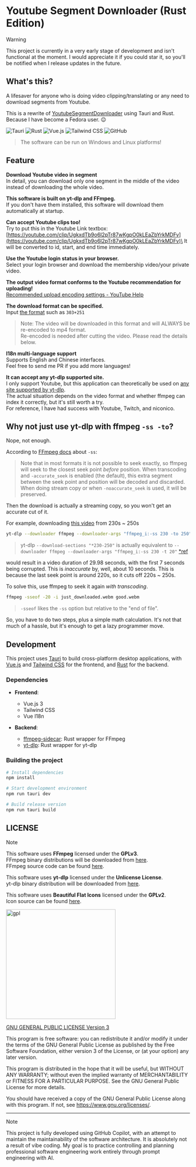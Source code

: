 # Youtube Segment Downloader (Rust Edition)

> [!WARNING]  
> This project is currently in a very early stage of development and isn't functional at the moment. I would appreciate it if you could star it, so you'll be notified when I release updates in the future.

## What's this?

A lifesaver for anyone who is doing video clipping/translating or any need to download segments from Youtube.

This is a rewrite of [YoutubeSegmentDownloader](https://github.com/jim60105/YoutubeSegmentDownloader) using Tauri and Rust. Because I have become a Fedora user. 😉

<!-- [![GitHub release (latest SemVer)](https://img.shields.io/github/v/release/jim60105/YoutubeSegmentDownloaderRs?style=for-the-badge)](https://github.com/jim60105/YoutubeSegmentDownloaderRs/releases/latest)
![GitHub Release Date](https://img.shields.io/github/release-date/jim60105/YoutubeSegmentDownloaderRs?style=for-the-badge)
![GitHub all releases](https://img.shields.io/github/downloads/jim60105/YoutubeSegmentDownloaderRs/total?style=for-the-badge) -->

<!-- ![Preview](assets/preview.png) -->

![Tauri](https://img.shields.io/static/v1?style=for-the-badge&message=Tauri&color=FFC131&logo=Tauri&logoColor=FFFFFF&label=)
![Rust](https://img.shields.io/static/v1?style=for-the-badge&message=Rust&color=000000&logo=Rust&logoColor=FFFFFF&label=)
![Vue.js](https://img.shields.io/static/v1?style=for-the-badge&message=Vue.js&color=4FC08D&logo=Vue.js&logoColor=FFFFFF&label=)
![Tailwind CSS](https://img.shields.io/static/v1?style=for-the-badge&message=Tailwind+CSS&color=06B6D4&logo=Tailwind+CSS&logoColor=FFFFFF&label=)
![GitHub](https://img.shields.io/github/license/jim60105/YoutubeSegmentDownloaderRs?style=for-the-badge)
> The software can be run on Windows and Linux platforms!

## Feature

**Download Youtube video in segment**\
In detail, you can download only one segment in the middle of the video instead of downloading the whole video.

**This software is built on yt-dlp and FFmpeg.**\
If you don't have them installed, this software will download them automatically at startup.

**Can accept Youtube clips too!**\
Try to put this in the Youtube Link textbox: [https://youtube.com/clip/UgkxdTb9o6I2pTr87wKgpO0kLEaZbYrkMDFv](https://youtube.com/clip/UgkxdTb9o6I2pTr87wKgpO0kLEaZbYrkMDFv)\
It will be converted to id, start, and end time immediately.

**Use the Youtube login status in your browser.**\
Select your login browser and download the membership video/your private video.

**The output video format conforms to the Youtube recommendation for uploading!**\
[Recommended upload encoding settings - YouTube Help](https://support.google.com/youtube/answer/1722171/)

**The download format can be specified.**\
Input [the format](https://github.com/yt-dlp/yt-dlp#format-selection) such as `303+251`
> Note: The video will be downloaded in this format and will ALWAYS be re-encoded to mp4 format.\
> Re-encoded is needed after cutting the video. Please read the details below.

**I18n multi-language support**\
Supports English and Chinese interfaces.\
Feel free to send me PR if you add more languages!

**It can accept any yt-dlp supported site.**\
I only support Youtube, but this application can theoretically be used on [any site supported by yt-dlp](https://github.com/yt-dlp/yt-dlp/blob/master/supportedsites.md).\
The actual situation depends on the video format and whether ffmpeg can index it correctly, but it's still worth a try.\
For reference, I have had success with Youtube, Twitch, and niconico.

<!-- ## Install

Get the latest release
[![GitHub release (latest SemVer)](https://img.shields.io/github/v/release/jim60105/YoutubeSegmentDownloaderRs?style=for-the-badge)](https://github.com/jim60105/YoutubeSegmentDownloaderRs/releases/latest)

### Windows

Please download and install with the *.msi* installer.

### Linux

Download the *.flatpak* file directly from the releases page. -->

## Why not just use yt-dlp with ffmpeg `-ss -to`?

Nope, not enough.

According to [FFmpeg docs](https://ffmpeg.org/ffmpeg.html#toc-Main-options) about `-ss`:
> Note that in most formats it is not possible to seek exactly, so ffmpeg will seek to the closest seek point *before* position. When transcoding and `-accurate_seek` is enabled (the default), this extra segment between the seek point and position will be decoded and discarded. When doing stream copy or when `-noaccurate_seek` is used, it will be preserved.

Then the download is actually a streaming copy, so you won't get an accurate cut of it.

For example, downloading [this video](https://youtu.be/89kXyUCenD0) from 230s ~ 250s

```bash
yt-dlp --downloader ffmpeg --downloader-args "ffmpeg_i:-ss 230 -to 250" 89kXyUCenD0 
```

> yt-dlp `--download-sections "*230-250"` is actually equivalent to `--downloader ffmpeg --downloader-args "ffmpeg_i:-ss 230 -t 20"` [*ref](https://github.com/yt-dlp/yt-dlp/commit/5ec1b6b71689d2f0cbdcd2b6c4dd861fb2fcf911#diff-045340cd706a52a49d1614a44d092c244144486fdd4101f4b56ae644ac9fdd04R452-R455)

would result in a video duration of 29.98 seconds, with the first 7 seconds being corrupted. This is *inaccurate* by, well, about 10 seconds. This is because the last seek point is around 220s, so it cuts off 220s ~ 250s.

To solve this, use ffmpeg to seek it again *with transcoding*.

```bash
ffmpeg -sseof -20 -i just_downloaded.webm good.webm
```

> `-sseof` likes the `-ss` option but relative to the "end of file".

So, you have to do two steps, plus a simple math calculation. It's not that much of a hassle, but it's enough to get a lazy programmer move.

## Development

This project uses [Tauri](https://tauri.app/) to build cross-platform desktop applications, with [Vue.js](https://vuejs.org/) and [Tailwind CSS](https://tailwindcss.com/) for the frontend, and [Rust](https://www.rust-lang.org/) for the backend.

### Dependencies

- **Frontend**:
  - Vue.js 3
  - Tailwind CSS
  - Vue I18n

- **Backend**:
  - [ffmpeg-sidecar](https://crates.io/crates/ffmpeg-sidecar): Rust wrapper for FFmpeg
  - [yt-dlp](https://crates.io/crates/yt-dlp): Rust wrapper for yt-dlp

### Building the project

```bash
# Install dependencies
npm install

# Start development environment
npm run tauri dev

# Build release version
npm run tauri build
```

## LICENSE

> [!NOTE]  
> This software uses **FFmpeg** licensed under the **GPLv3**.  
> FFmpeg binary distributions will be downloaded from [here](https://github.com/yt-dlp/FFmpeg-Builds/releases/latest).  
> FFmpeg source code can be found [here](https://github.com/FFmpeg/FFmpeg/commit/390d6853d0).
>
> This software uses **yt-dlp** licensed under the **Unlicense License**.  
> yt-dlp binary distribution will be downloaded from [here](https://github.com/yt-dlp/yt-dlp/releases/latest).
> 
> This software uses **Beautiful Flat Icons** licensed under the **GPLv2**.  
> Icon source can be found [here](https://www.elegantthemes.com/blog/freebie-of-the-week/beautiful-flat-icons-for-free).

<img src="https://github.com/jim60105/YoutubeSegmentDownloader/assets/16995691/05e722a2-c531-452d-b7df-295139431195" alt="gpl" width="300" />

[GNU GENERAL PUBLIC LICENSE Version 3](LICENSE)

This program is free software: you can redistribute it and/or modify it under the terms of the GNU General Public License as published by the Free Software Foundation, either version 3 of the License, or (at your option) any later version.

This program is distributed in the hope that it will be useful, but WITHOUT ANY WARRANTY; without even the implied warranty of MERCHANTABILITY or FITNESS FOR A PARTICULAR PURPOSE. See the GNU General Public License for more details.

You should have received a copy of the GNU General Public License along with this program. If not, see <https://www.gnu.org/licenses/>.

---

> [!NOTE]  
> This project is fully developed using GitHub Copilot, with an attempt to maintain the maintainability of the software architecture. It is absolutely not a result of vibe coding. My goal is to practice controlling and planning professional software engineering work entirely through prompt engineering with AI.
